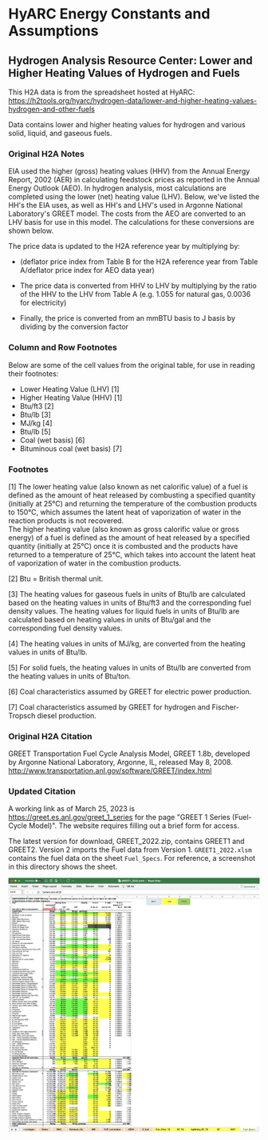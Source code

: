 # HyARC Energy Constants and Assumptions

## Hydrogen Analysis Resource Center: Lower and Higher Heating Values of Hydrogen and Fuels

This H2A data is from the spreadsheet hosted at HyARC: https://h2tools.org/hyarc/hydrogen-data/lower-and-higher-heating-values-hydrogen-and-other-fuels

Data contains lower and higher heating values for hydrogen and various solid, liquid, and gaseous fuels.

### Original H2A Notes

EIA used the higher (gross) heating values (HHV) from the Annual Energy Report, 2002 (AER) in calculating feedstock prices as reported in the Annual Energy Outlook (AEO). In hydrogen analysis, most calculations are completed using the lower (net) heating value (LHV). Below, we've listed the HH's the EIA uses, as well as HH's and LHV's used in Argonne National Laboratory's GREET model.
The costs from the AEO are converted to an LHV basis for use in this model. The calculations for these conversions are shown below.

The price data is updated to the H2A reference year by multiplying by:

- (deflator price index from Table B for the H2A reference year from Table A/deflator price index for AEO data year)

- The price data is converted from HHV to LHV by multiplying by the ratio of the HHV to the LHV from Table A (e.g. 1.055 for natural gas, 0.0036 for electricity)

- Finally, the price is converted from an mmBTU basis to J basis by dividing by the conversion factor

### Column and Row Footnotes

Below are some of the cell values from the original table, for use in reading their footnotes:

- Lower Heating Value (LHV) [1]
- Higher Heating Value (HHV) [1]
- Btu/ft3 [2]
- Btu/lb [3]
- MJ/kg [4]
- Btu/lb [5]
- Coal (wet basis) [6]
- Bituminous coal (wet basis) [7]

### Footnotes

[1] The lower heating value (also known as net calorific value) of a fuel is defined as the amount of heat released by combusting a specified quantity (initially at 25°C) and returning the temperature of the combustion products to 150°C, which assumes the latent heat of vaporization of water in the reaction products is not recovered.								
The higher heating value (also known as gross calorific value or gross energy) of a fuel is defined as the amount of heat released by a specified quantity (initially at 25°C) once it is combusted and the products have returned to a temperature of 25°C, which takes into account the latent heat of vaporization of water in the combustion products.

[2] Btu =  British thermal unit.

[3] The heating values for gaseous fuels in units of Btu/lb are calculated based on the heating values in units of Btu/ft3 and the corresponding fuel density values. The heating values for liquid fuels in units of Btu/lb are calculated based on heating values in units of Btu/gal and the corresponding fuel density values.

[4] The heating values in units of MJ/kg, are converted from the heating values in units of Btu/lb.

[5] For solid fuels, the heating values in units of Btu/lb are converted from the heating values in units of Btu/ton.

[6] Coal characteristics assumed by GREET for electric power production.

[7] Coal characteristics assumed by GREET for hydrogen and Fischer-Tropsch diesel production.

### Original H2A Citation

GREET Transportation Fuel Cycle Analysis Model, GREET 1.8b, developed by Argonne National Laboratory, Argonne, IL, released May 8, 2008. http://www.transportation.anl.gov/software/GREET/index.html

### Updated Citation

A working link as of March 25, 2023 is https://greet.es.anl.gov/greet_1_series for the page "GREET 1 Series (Fuel-Cycle Model)". The website requires filling out a brief form for access.

The latest version for download, GREET_2022.zip, contains GREET1 and GREET2. Version 2 imports the Fuel data from Version 1. `GREET1_2022.xlsm` contains the fuel data on the sheet `Fuel_Specs`. For reference, a screenshot in this directory shows the sheet.

![GREET1_2022 heating values](screenshot-of-2022-fuel-heating-values.png)
